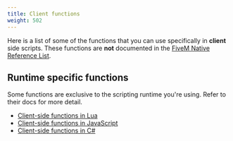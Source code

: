 ```yaml
---
title: Client functions
weight: 502
---
```


Here is a list of some of the functions that you can use specifically in **client** side scripts.
These functions are **not** documented in the [FiveM Native Reference List](https://runtime.fivem.net/doc/reference.html).

Runtime specific functions
--------------------------
Some functions are exclusive to the scripting runtime you're using. Refer to their docs for more detail.

- [Client-side functions in Lua](/scripting-reference/runtimes/lua/client-functions)
- [Client-side functions in JavaScript](/scripting-reference/runtimes/javascript/client-functions)
- [Client-side functions in C#](/scripting-reference/runtimes/csharp/client-functions)
